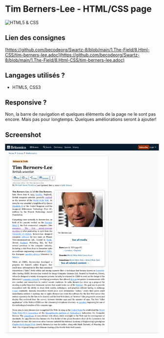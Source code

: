 # Tim Berners-Lee - HTML/CSS page

![HTML5 & CSS](https://www.adilade.fr/blog/media/html-5-css-3-en-pratique.png)

## Lien des consignes
[https://github.com/becodeorg/Swartz-8/blob/main/1.The-Field/8.Html-CSS/tim-berners-lee.adoc](https://github.com/becodeorg/Swartz-8/blob/main/1.The-Field/8.Html-CSS/tim-berners-lee.adoc)

## Langages utilisés ?

+ HTML5, CSS3

## Responsive ?

Non, la barre de navigation et quelques élèments de la page ne le sont pas encore. Mais pas pour longtemps. Quelques améliorations seront à ajouter!


## Screenshot
![Alt text](./Screenshot%202023-10-13%20at%2010-01-32%20Tim%20Berners-Lee%20Biography%20Education%20Internet%20Contributions%20&%20Facts%20Britannica.png)
